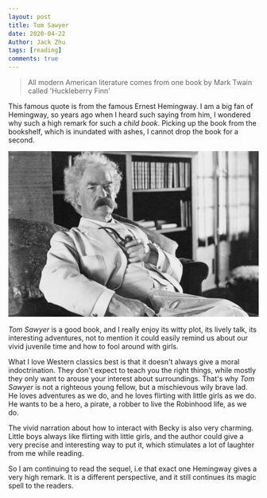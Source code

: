 ```yaml
---
layout: post
title: Tom Sawyer
date: 2020-04-22
Author: Jack Zhu
tags: [reading]
comments: true
---
```


> All modern American literature comes from one book by Mark Twain called 'Huckleberry Finn'

This famous quote is from the famous Ernest Hemingway. I am a big fan of Hemingway, so years ago when I heard such saying from him, I wondered why such a high remark for such a *child book*. Picking up the book from the bookshelf, which is inundated with ashes, I cannot drop the book for a second.

![Mark Twain](../images/tom-sawyer.png)

*Tom Sawyer* is a good book, and I really enjoy its witty plot, its lively talk, its interesting adventures, not to mention it could easily remind us about our vivid juvenile time and how to fool around with girls. 

What I love Western classics best is that it doesn't always give a moral indoctrination. They don't expect to teach you the right things, while mostly they only want to arouse your interest about surroundings. That's why *Tom Sawyer* is not a righteous young fellow, but a mischievous wily brave lad. He loves adventures as we do, and he loves flirting with little girls as we do. He wants to be a hero, a pirate, a robber to live the Robinhood life, as we do. 

The vivid narration about how to interact with Becky is also very charming. Little boys always like flirting with little girls, and the author could give a very precise and interesting way to put it, which stimulates a lot of laughter from me while reading.

So I am continuing to read the sequel, i.e that exact one Hemingway gives a very high remark. It is a different perspective, and it still continues its magic spell to the readers.
